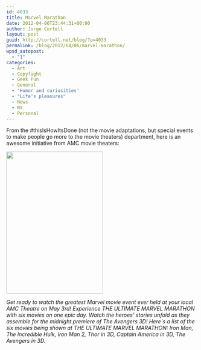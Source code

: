 ```yaml
---
id: 4033
title: Marvel Marathon
date: 2012-04-06T23:44:31+00:00
author: Jorge Cortell
layout: post
guid: http://cortell.net/blog/?p=4033
permalink: /blog/2012/04/06/marvel-marathon/
wpsd_autopost:
  - "1"
categories:
  - Art
  - Copyfight
  - Geek Fun
  - General
  - 'Humor and curiosities'
  - "Life's pleasures"
  - News
  - NY
  - Personal
---
```

From the #thisIsHowItsDone (not the movie adaptations, but special events to make people go more to the movie theaters) department, here is an awesome initiative from AMC movie theaters:

<img class="aligncenter" title="Film poster" src="http://images.fandango.com/r87.2.0/ImageRenderer/375/375/nox.jpg/153653/images/masterrepository/fandango/153653/ultimatemarvelmarathon.jpg" alt="" width="256" height="375" />

_Get ready to watch the greatest Marvel movie event ever held at your local AMC Theatre on May 3rd! Experience THE ULTIMATE MARVEL MARATHON with six movies on one epic day. Watch the heroes’ stories unfold as they assemble for the midnight premiere of The Avengers 3D! Here`s a list of the six movies being shown at THE ULTIMATE MARVEL MARATHON: Iron Man, The Incredible Hulk, Iron Man 2, Thor in 3D, Captain America in 3D, The Avengers in 3D._